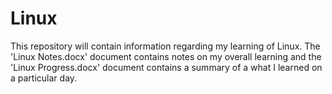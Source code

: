 # Linux
This repository will contain information regarding my learning of Linux.
The 'Linux Notes.docx' document contains notes on my overall learning and the
'Linux Progress.docx' document contains a summary of a what I learned on a 
particular day.
